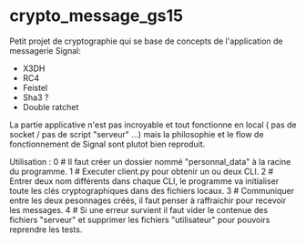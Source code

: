 # crypto_message_gs15

Petit projet de cryptographie qui se base de concepts de l'application de messagerie Signal:
- X3DH
- RC4
- Feistel
- Sha3 ?
- Double ratchet

La partie applicative n'est pas incroyable et tout fonctionne en local ( pas de socket / pas de script "serveur" ...) mais la philosophie et le flow de fonctionnement de Signal sont plutot bien reproduit.




Utilisation :
0 # Il faut créer un dossier nommé "personnal_data" à la racine du programme.
1 # Executer client.py pour obtenir un ou deux CLI.
2 # Entrer deux nom différents dans chaque CLI, le programme va initialiser toute les clés cryptographiques dans des fichiers locaux.
3 # Communiquer entre les deux pesonnages créés, il faut penser à raffraichir pour recevoir les messages.
4 # Si une erreur survient il faut vider le contenue des fichiers "serveur" et supprimer les fichiers "utilisateur" pour pouvoirs reprendre les tests.
